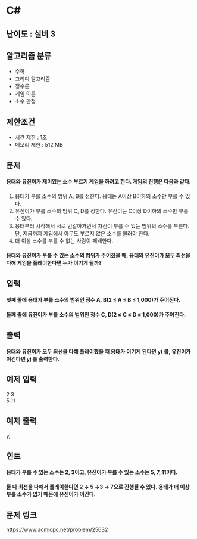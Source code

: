 # C#

## 난이도 : 실버 3

## 알고리즘 분류
  - 수학
  - 그리디 알고리즘
  - 정수론
  - 게임 이론
  - 소수 판정

## 제한조건
  - 시간 제한 : 1초
  - 메모리 제한 : 512 MB

## 문제
#### 용태와 유진이가 재미있는 소수 부르기 게임을 하려고 한다. 게임의 진행은 다음과 같다.
  1. 용태가 부를 소수의 범위 A, B를 정한다. 용태는 A이상 B이하의 소수만 부를 수 있다.
  2. 유진이가 부를 소수의 범위 C, D를 정한다. 유진이는 C이상 D이하의 소수만 부를 수 있다.
  3. 용태부터 시작해서 서로 번갈아가면서 자신이 부를 수 있는 범위의 소수를 부른다. 단, 지금까지 게임에서 아무도 부르지 않은 소수를 불러야 한다.
  4. 더 이상 소수를 부를 수 없는 사람이 패배한다.
#### 용태와 유진이가 부를 수 있는 소수의 범위가 주어졌을 때, 용태와 유진이가 모두 최선을 다해 게임을 플레이한다면 누가 이기게 될까?

## 입력
#### 첫째 줄에 용태가 부를 소수의 범위인 정수 A, B(2 ≤ A ≤ B ≤ 1,000)가 주어진다.
#### 둘째 줄에 유진이가 부를 소수의 범위인 정수 C, D(2 ≤ C ≤ D ≤ 1,000)가 주어진다.

## 출력
#### 용태와 유진이가 모두 최선을 다해 플레이했을 때 용태가 이기게 된다면 yt 를, 유진이가 이긴다면 yj 를 출력한다.

## 예제 입력
2 3<br/>
5 11<br/>

## 예제 출력
yj<br/>

## 힌트
#### 용태가 부를 수 있는 소수는 2, 3이고, 유진이가 부를 수 있는 소수는 5, 7, 11이다.
#### 둘 다 최선을 다해서 플레이한다면 2 → 5 →3 → 7으로 진행될 수 있다. 용태가 더 이상 부를 소수가 없기 때문에 유진이가 이긴다.

## 문제 링크
https://www.acmicpc.net/problem/25632